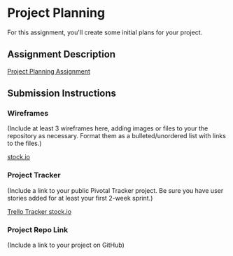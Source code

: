 # Project Planning
For this assignment, you'll create some initial plans for your project.

## Assignment Description
[Project Planning Assignment](https://education.launchcode.org/liftoff/assignments/planning/)

## Submission Instructions

### Wireframes

(Include at least 3 wireframes here, adding images or files to your the repository as necessary. Format them as a bulleted/unordered list with links to the files.)

[stock.io](https://github.com/davidgld/liftoff-assignments/blob/master/P3-Project_Planning/stock.io.xd)

### Project Tracker

(Include a link to your public Pivotal Tracker project. Be sure you have user stories added for at least your first 2-week sprint.)

[Trello Tracker stock.io](https://trello.com/b/Tc3jAsLF/stockio)

### Project Repo Link

(Include a link to your project on GitHub)
